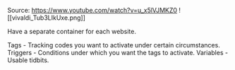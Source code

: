 Source: https://www.youtube.com/watch?v=u_x5lVJMKZ0
![[vivaldi_Tub3LIkUxe.png]]

Have a separate container for each website. 

Tags - Tracking codes you want to activate under certain circumstances.
Triggers - Conditions under which you want the tags to activate.
Variables - Usable tidbits.

